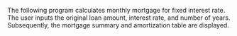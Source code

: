 The following program calculates monthly mortgage for fixed interest rate.
The user inputs the original loan amount, interest rate, and number of years.
Subsequently, the mortgage summary and amortization table are displayed.